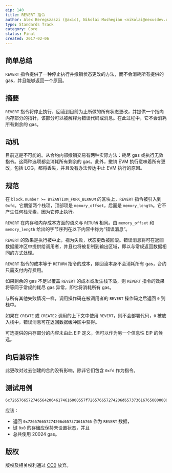 ```yaml
---
eip: 140
title: REVERT 指令
author: Alex Beregszaszi (@axic), Nikolai Mushegian <nikolai@nexusdev.us>
type: Standards Track
category: Core
status: Final
created: 2017-02-06
---
```


## 简单总结

`REVERT` 指令提供了一种停止执行并撤销状态更改的方法，而不会消耗所有提供的 gas，并且能够返回一个原因。

## 摘要

`REVERT` 指令将停止执行，回滚到目前为止所做的所有状态更改，并提供一个指向内存部分的指针，该部分可以被解释为错误代码或消息。在此过程中，它不会消耗所有剩余的 gas。

## 动机

目前这是不可能的。从合约内部撤销交易有两种实际方法：耗尽 gas 或执行无效指令。这两种选项都会消耗所有剩余的 gas。此外，撤销 EVM 执行意味着所有更改，包括 LOG，都将丢失，并且没有办法传达中止 EVM 执行的原因。

## 规范

在 `block.number >= BYZANTIUM_FORK_BLKNUM` 的区块上，`REVERT` 指令被引入到 `0xfd`。它期望两个栈项，顶部项是 `memory_offset`，后面是 `memory_length`。它不产生任何栈元素，因为它停止执行。

`REVERT` 在内存和内存成本方面的语义与 `RETURN` 相同。由 `memory_offset` 和 `memory_length` 给出的字节序列在以下内容中称为“错误消息”。

`REVERT` 的效果是执行被中止，视为失败，状态更改被回滚。错误消息将可在返回数据缓冲区中提供给调用者，并且也将被复制到输出区域，即以与常规返回数据相同的方式处理。

`REVERT` 指令的成本等于 `RETURN` 指令的成本，即回滚本身不会消耗所有 gas，合约只需支付内存费用。

如果剩余的 gas 不足以覆盖 `REVERT` 的成本或发生栈下溢，则 `REVERT` 指令的效果将等同于常规的耗尽 gas 异常，即它将消耗所有 gas。

与所有其他失败情况一样，调用操作码在被调用者的 `REVERT` 操作码之后返回 `0` 到栈中。

如果在 `CREATE` 或 `CREATE2` 调用的上下文中使用 `REVERT`，则不会部署代码，`0` 被放入栈中，错误消息可在返回数据缓冲区中获得。

可选提供的内存部分的内容未由此 EIP 定义，但可以作为另一个信息性 EIP 的候选。

## 向后兼容性

此更改对过去创建的合约没有影响，除非它们包含 `0xfd` 作为指令。

## 测试用例

```
6c726576657274656420646174616000557f726576657274206d657373616765000000000000000000000000000000000000600052600e6000fd
```

应该：
- 返回 `0x726576657274206d657373616765` 作为 `REVERT` 数据，
- 键 `0x0` 的存储应保持未设置状态，并且
- 总共使用 20024 gas。

## 版权

版权及相关权利通过 [CC0](../LICENSE.md) 放弃。